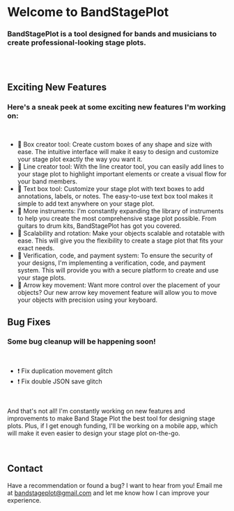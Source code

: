 # Welcome to BandStagePlot

### BandStagePlot is a tool designed for bands and musicians to create professional-looking stage plots.

<br><br>

## Exciting New Features

### Here's a sneak peek at some exciting new features I'm working on:

<br>

* 🎁 Box creator tool: Create custom boxes of any shape and size with ease. The intuitive interface will make it easy to design and customize your stage plot exactly the way you want it.
* 🎁 Line creator tool: With the line creator tool, you can easily add lines to your stage plot to highlight important elements or create a visual flow for your band members.
* 🎁 Text box tool: Customize your stage plot with text boxes to add annotations, labels, or notes. The easy-to-use text box tool makes it simple to add text anywhere on your stage plot.
* 🎁 More instruments: I'm constantly expanding the library of instruments to help you create the most comprehensive stage plot possible. From guitars to drum kits, BandStagePlot has got you covered.
* 🎁 Scalability and rotation: Make your objects scalable and rotatable with ease. This will give you the flexibility to create a stage plot that fits your exact needs.
* 🎁 Verification, code, and payment system: To ensure the security of your designs, I'm implementing a verification, code, and payment system. This will provide you with a secure platform to create and use your stage plots.
* 🎁 Arrow key movement: Want more control over the placement of your objects? Our new arrow key movement feature will allow you to move your objects with precision using your keyboard.

## Bug Fixes

### Some bug cleanup will be happening soon!

<br>

* ❗️ Fix duplication movement glitch
* ❗ Fix double JSON save glitch

<br>

And that's not all! I'm constantly working on new features and improvements to make Band Stage Plot the best tool for designing stage plots. Plus, if I get enough funding, I'll be working on a mobile app, which will make it even easier to design your stage plot on-the-go.

<br>

## Contact

Have a recommendation or found a bug? I want to hear from you! Email me at [bandstageplot@gmail.com](mailto:bandstageplot@gmail.com) and let me know how I can improve your experience.